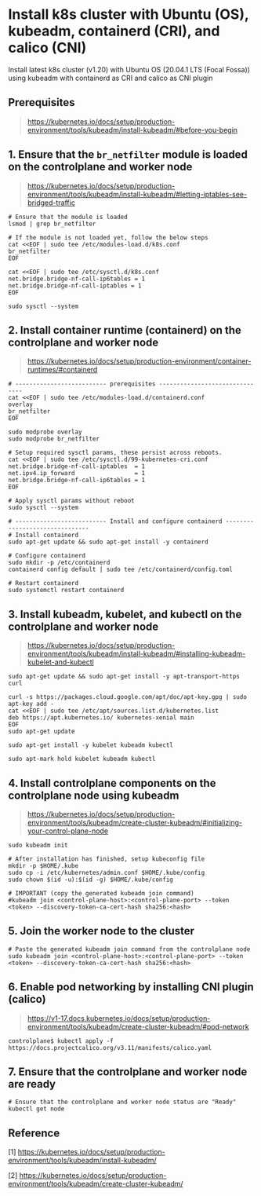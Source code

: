 # Install k8s cluster with Ubuntu (OS), kubeadm, containerd (CRI), and calico (CNI)
Install latest k8s cluster (v1.20) with Ubuntu OS (20.04.1 LTS (Focal Fossa)) using kubeadm with containerd as CRI and calico as CNI plugin

## Prerequisites
> https://kubernetes.io/docs/setup/production-environment/tools/kubeadm/install-kubeadm/#before-you-begin

## 1. Ensure that the `br_netfilter` module is loaded on the controlplane and worker node
> https://kubernetes.io/docs/setup/production-environment/tools/kubeadm/install-kubeadm/#letting-iptables-see-bridged-traffic
```
# Ensure that the module is loaded
lsmod | grep br_netfilter

# If the module is not loaded yet, follow the below steps
cat <<EOF | sudo tee /etc/modules-load.d/k8s.conf
br_netfilter
EOF

cat <<EOF | sudo tee /etc/sysctl.d/k8s.conf
net.bridge.bridge-nf-call-ip6tables = 1
net.bridge.bridge-nf-call-iptables = 1
EOF

sudo sysctl --system
```

## 2. Install container runtime (containerd) on the controlplane and worker node
> https://kubernetes.io/docs/setup/production-environment/container-runtimes/#containerd
```
# -------------------------- prerequisites -------------------------------
cat <<EOF | sudo tee /etc/modules-load.d/containerd.conf
overlay
br_netfilter
EOF

sudo modprobe overlay
sudo modprobe br_netfilter

# Setup required sysctl params, these persist across reboots.
cat <<EOF | sudo tee /etc/sysctl.d/99-kubernetes-cri.conf
net.bridge.bridge-nf-call-iptables  = 1
net.ipv4.ip_forward                 = 1
net.bridge.bridge-nf-call-ip6tables = 1
EOF

# Apply sysctl params without reboot
sudo sysctl --system

# -------------------------- Install and configure containerd -------------------------------
# Install containerd
sudo apt-get update && sudo apt-get install -y containerd

# Configure containerd
sudo mkdir -p /etc/containerd
containerd config default | sudo tee /etc/containerd/config.toml

# Restart containerd
sudo systemctl restart containerd
```

## 3. Install kubeadm, kubelet, and kubectl on the controlplane and worker node
> https://kubernetes.io/docs/setup/production-environment/tools/kubeadm/install-kubeadm/#installing-kubeadm-kubelet-and-kubectl
```
sudo apt-get update && sudo apt-get install -y apt-transport-https curl

curl -s https://packages.cloud.google.com/apt/doc/apt-key.gpg | sudo apt-key add -
cat <<EOF | sudo tee /etc/apt/sources.list.d/kubernetes.list
deb https://apt.kubernetes.io/ kubernetes-xenial main
EOF
sudo apt-get update

sudo apt-get install -y kubelet kubeadm kubectl

sudo apt-mark hold kubelet kubeadm kubectl
```

## 4. Install controlplane components on the controlplane node using kubeadm
> https://kubernetes.io/docs/setup/production-environment/tools/kubeadm/create-cluster-kubeadm/#initializing-your-control-plane-node
```
sudo kubeadm init

# After installation has finished, setup kubeconfig file
mkdir -p $HOME/.kube
sudo cp -i /etc/kubernetes/admin.conf $HOME/.kube/config
sudo chown $(id -u):$(id -g) $HOME/.kube/config

# IMPORTANT (copy the generated kubeadm join command)
#kubeadm join <control-plane-host>:<control-plane-port> --token <token> --discovery-token-ca-cert-hash sha256:<hash>
```

## 5. Join the worker node to the cluster
```
# Paste the generated kubeadm join command from the controlplane node
sudo kubeadm join <control-plane-host>:<control-plane-port> --token <token> --discovery-token-ca-cert-hash sha256:<hash>
```

## 6. Enable pod networking by installing CNI plugin (calico)
> https://v1-17.docs.kubernetes.io/docs/setup/production-environment/tools/kubeadm/create-cluster-kubeadm/#pod-network
```
controlplane$ kubectl apply -f https://docs.projectcalico.org/v3.11/manifests/calico.yaml
```

## 7. Ensure that the controlplane and worker node are ready
```
# Ensure that the controlplane and worker node status are "Ready"
kubectl get node
```

## Reference
[1] https://kubernetes.io/docs/setup/production-environment/tools/kubeadm/install-kubeadm/

[2] https://kubernetes.io/docs/setup/production-environment/tools/kubeadm/create-cluster-kubeadm/
